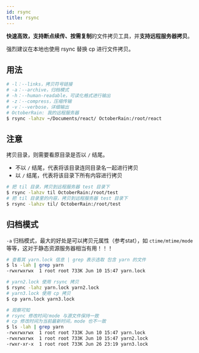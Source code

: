 ```yaml
---
id: rsync
title: rsync 
---
```


**快速高效，支持断点续传、按需复制**的文件拷贝工具，并**支持远程服务器拷贝**。

强烈建议在本地也使用 rsync 替换 cp 进行文件拷贝。

## 用法

```bash
# -l：--links，拷贝符号链接
# -a：--archive，归档模式
# -h：--human-readable，可读化格式进行输出
# -z：--compress，压缩传输
# -v：--verbose，详细输出
# OctoberRain: 我的远程服务器
$ rsync -lahzv ~/Documents/react/ OctoberRain:/root/react
```

## 注意

拷贝目录，则需要看原目录是否以 `/` 结尾。

- 不以 `/` 结尾，代表将该目录连同目录名一起进行拷贝
- 以 `/` 结尾，代表将该目录下所有内容进行拷贝

```bash
# 把 til 目录，拷贝到远程服务器 test 目录下
$ rsync -lahzv til OctoberRain:/root/test
# 把 til 目录里的内容，拷贝到远程服务器 test 目录下
$ rsync -lahzv til/ OctoberRain:/root/test
```

## 归档模式

`-a` 归档模式，最大的好处是可以拷贝元属性（参考stat），如 `ctime/mtime/mode` 等等，这对于静态资源服务器相当有用！！！

```bash
# 查看其 yarn.lock 信息 | grep 表示选取 包含 yarn 的文件
$ ls -lah | grep yarn
-rwxrwxrwx  1 root root 733K Jun 10 15:47 yarn.lock

# yarn2.lock 使用 rsync 拷贝
$ rsync -lahz yarn.lock yarn2.lock
# yarn3.lock 使用 cp 拷贝
$ cp yarn.lock yarn3.lock

# 观察可知
# rsync 修改时间/mode 与源文件保持一致
# cp 修改时间为当前最新时间，mode 也不一致
$ ls -lah | grep yarn
-rwxrwxrwx  1 root root 733K Jun 10 15:47 yarn.lock
-rwxrwxrwx  1 root root 733K Jun 10 15:47 yarn2.lock
-rwxr-xr-x  1 root root 733K Jun 26 23:19 yarn3.lock
```